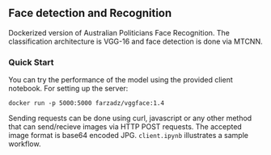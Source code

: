 ## Face detection and Recognition
Dockerized version of Australian Politicians Face Recognition. The classification architecture is VGG-16 and face detection is done via MTCNN.

### Quick Start

You can try the performance of the model using the provided client notebook. For setting up the server:

`docker run -p 5000:5000 farzadz/vggface:1.4`

Sending requests can be done using curl, javascript or any other method that can send/recieve images via HTTP POST requests. The accepted image format is base64 encoded JPG. `client.ipynb` illustrates a sample workflow.
